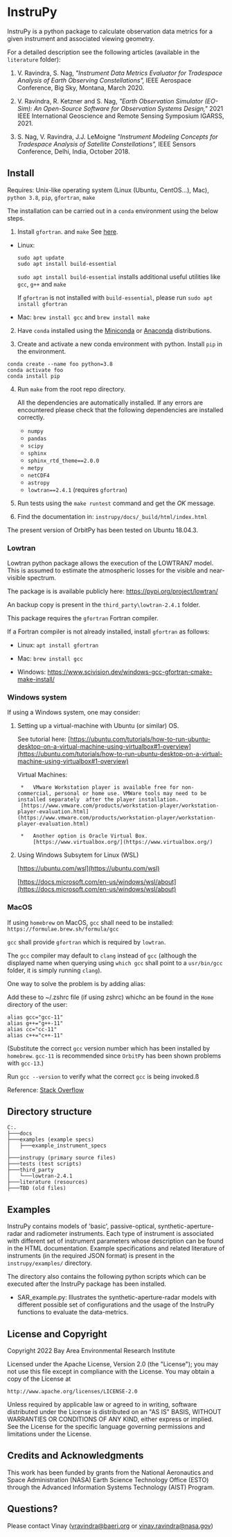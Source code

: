 # InstruPy

InstruPy is a python package to calculate observation data metrics for a given instrument and associated viewing geometry. 

For a detailed description see the following articles (available in the `literature` folder): 

1. V. Ravindra, S. Nag, *"Instrument Data Metrics Evaluator for Tradespace Analysis of Earth Observing Constellations",* IEEE Aerospace Conference, Big Sky, Montana, March 2020. 

2. V. Ravindra, R. Ketzner and S. Nag, *"Earth Observation Simulator (EO-Sim): An Open-Source Software for Observation Systems Design,"* 2021 IEEE International Geoscience and Remote Sensing Symposium IGARSS, 2021.

3. S. Nag, V. Ravindra, J.J. LeMoigne *"Instrument Modeling Concepts for Tradespace Analysis of Satellite Constellations",* IEEE Sensors Conference, Delhi, India, October 2018.

## Install

Requires: Unix-like operating system (Linux (Ubuntu, CentOS...), Mac), `python 3.8`, `pip`, `gfortran`, `make`

The installation can be carried out in a `conda` environment using the below steps.

1. Install `gfortran`. and `make` See [here](https://fortran-lang.org/learn/os_setup/install_gfortran).

*   Linux: 

    ```
    sudo apt update
    sudo apt install build-essential
    ```

    `sudo apt install build-essential` installs additional useful utilities like `gcc`, `g++` and `make`

    If `gfortran` is not installed with `build-essential`, please run `sudo apt install gfortran`

*   Mac: `brew install gcc` and `brew install make`

2. Have `conda` installed using the [Miniconda](https://docs.conda.io/en/latest/miniconda.html) or [Anaconda](https://www.anaconda.com/products/individual) distributions.

3. Create and activate a new conda environment with python. Install `pip` in the environment.
```
conda create --name foo python=3.8
conda activate foo
conda install pip
```

4. Run `make` from the root repo directory.

    All the dependencies are automatically installed. If any errors are encountered please check that the following dependencies are 
    installed correctly.

    * `numpy`
    * `pandas`
    * `scipy`
    * `sphinx`
    * `sphinx_rtd_theme==2.0.0`
    * `metpy`
    * `netCDF4`
    * `astropy`
    * `lowtran==2.4.1` (requires `gfortran`)

5. Run tests using the `make runtest` command and get the *OK* message.

6. Find the documentation in: `instrupy/docs/_build/html/index.html`

The present version of OrbitPy has been tested on Ubuntu 18.04.3.

### Lowtran

Lowtran python package allows the execution of the LOWTRAN7 model. This is assumed to estimate the atmospheric losses for the visible and near-visible spectrum. 

The package is is available publicly here:
https://pypi.org/project/lowtran/

An backup copy is present in the `third_party\lowtran-2.4.1` folder.

This package requires the `gfortran` Fortran compiler. 

If a Fortran compiler is not already installed, install `gfortran` as follows:

* Linux: `apt install gfortran`

* Mac: `brew install gcc`

* Windows: https://www.scivision.dev/windows-gcc-gfortran-cmake-make-install/

### Windows system

If using a Windows system, one may consider:

1. Setting up a virtual-machine with Ubuntu (or similar) OS. 

    See tutorial here: [https://ubuntu.com/tutorials/how-to-run-ubuntu-desktop-on-a-virtual-machine-using-virtualbox#1-overview](https://ubuntu.com/tutorials/how-to-run-ubuntu-desktop-on-a-virtual-machine-using-virtualbox#1-overview)

    Virtual Machines:

        *   VMware Workstation player is available free for non-commercial, personal or home use. VMWare tools may need to be installed separately  after the player installation. 
        [https://www.vmware.com/products/workstation-player/workstation-player-evaluation.html](https://www.vmware.com/products/workstation-player/workstation-player-evaluation.html)
    
        *   Another option is Oracle Virtual Box.
            [https://www.virtualbox.org/](https://www.virtualbox.org/)

2. Using Windows Subsytem for Linux (WSL)

    [https://ubuntu.com/wsl](https://ubuntu.com/wsl)
    
    [https://docs.microsoft.com/en-us/windows/wsl/about](https://docs.microsoft.com/en-us/windows/wsl/about)

### MacOS
If using `homebrew` on MacOS, `gcc` shall need to be installed:
``https://formulae.brew.sh/formula/gcc``

`gcc` shall provide `gfortran` which is required by `lowtran`.

The `gcc` compiler may default to `clang` instead of `gcc` (although the displayed name when querying using `which gcc` shall point to a `usr/bin/gcc` folder, it is simply running `clang`). 

One way to solve the problem is by adding alias:

Add these to ~/.zshrc file (if using zshrc) whichc an be found in the `Home` directory of the user:
```
alias gcc="gcc-11"
alias g++="g++-11"
alias cc="cc-11"
alias c++="c++-11"
```
(Substitute the correct `gcc` version number which has been installed by `homebrew`.
`gcc-11` is recommended since `OrbitPy` has been shown problems with `gcc-13`.)

Run `gcc --version` to verify what the correct `gcc` is being invoked.ß

Reference: 
[Stack Overflow](https://stackoverflow.com/questions/64992467/mac-clang-installation-seems-to-override-gcc-install)

## Directory structure

```
C:.
├───docs
├───examples (example specs)
│   ├───example_instrument_specs
│
├───instrupy (primary source files)
├───tests (test scripts)
├───third_party
│   └───lowtran-2.4.1
├───literature (resources)
├───TBD (old files)
```

## Examples

InstruPy contains models of 'basic', passive-optical, synthetic-aperture-radar and radiometer instruments. Each type of instrument is associated
with different set of instrument parameters whose description can be found in the HTML documentation. 
Example specifications and related literature of instruments (in the required JSON format) is present in the `instrupy/examples/` directory.

The directory also contains the following python scripts which can be executed after the InstruPy package has been installed.

* SAR_example.py: Illustrates the synthetic-aperture-radar models with different possible set of configurations and the usage of the InstruPy functions to      evaluate the data-metrics.

## License and Copyright

Copyright 2022 Bay Area Environmental Research Institute

Licensed under the Apache License, Version 2.0 (the "License");
you may not use this file except in compliance with the License.
You may obtain a copy of the License at

    http://www.apache.org/licenses/LICENSE-2.0

Unless required by applicable law or agreed to in writing, software
distributed under the License is distributed on an "AS IS" BASIS,
WITHOUT WARRANTIES OR CONDITIONS OF ANY KIND, either express or implied.
See the License for the specific language governing permissions and
limitations under the License.

## Credits and Acknowledgments

This work has been funded by grants from the National Aeronautics and Space Administration (NASA) Earth Science Technology Office (ESTO) through the Advanced Information Systems Technology (AIST) Program.

## Questions?

Please contact Vinay (vravindra@baeri.org or vinay.ravindra@nasa.gov)

